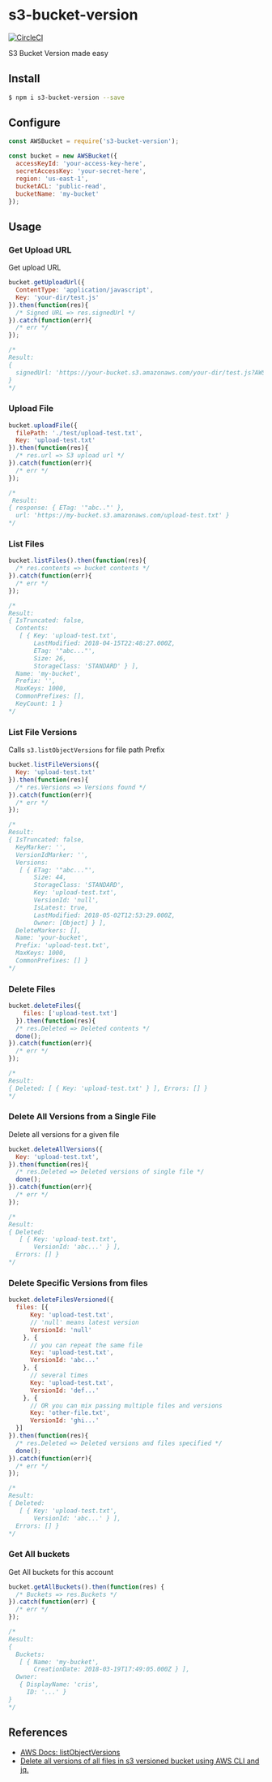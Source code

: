 # s3-bucket-version
[![CircleCI](https://circleci.com/gh/cortezcristian/s3-bucket-version/tree/master.svg?style=svg)](https://circleci.com/gh/cortezcristian/s3-bucket-version/tree/master)

S3 Bucket Version made easy

## Install

```bash
$ npm i s3-bucket-version --save
```

## Configure

```js
const AWSBucket = require('s3-bucket-version');

const bucket = new AWSBucket({
  accessKeyId: 'your-access-key-here',
  secretAccessKey: 'your-secret-here',
  region: 'us-east-1',
  bucketACL: 'public-read',
  bucketName: 'my-bucket'
});

```

## Usage

### Get Upload URL

Get upload URL

```js
bucket.getUploadUrl({
  ContentType: 'application/javascript',
  Key: 'your-dir/test.js'
}).then(function(res){
  /* Signed URL => res.signedUrl */
}).catch(function(err){
  /* err */
});

/*
Result:
{
  signedUrl: 'https://your-bucket.s3.amazonaws.com/your-dir/test.js?AWSAccessKeyId=...'
}
*/
```

### Upload File 

```js
bucket.uploadFile({
  filePath: './test/upload-test.txt',
  Key: 'upload-test.txt'
}).then(function(res){
  /* res.url => S3 upload url */
}).catch(function(err){
  /* err */
});

/*
 Result:
{ response: { ETag: '"abc.."' },
  url: 'https://my-bucket.s3.amazonaws.com/upload-test.txt' }
*/
```

### List Files

```js
bucket.listFiles().then(function(res){
  /* res.contents => bucket contents */
}).catch(function(err){
  /* err */
});

/*
Result:
{ IsTruncated: false,
  Contents:
   [ { Key: 'upload-test.txt',
       LastModified: 2018-04-15T22:48:27.000Z,
       ETag: '"abc..."',
       Size: 26,
       StorageClass: 'STANDARD' } ],
  Name: 'my-bucket',
  Prefix: '',
  MaxKeys: 1000,
  CommonPrefixes: [],
  KeyCount: 1 }
*/
```


### List File Versions

Calls `s3.listObjectVersions` for file path Prefix

```js
bucket.listFileVersions({
  Key: 'upload-test.txt'
}).then(function(res){
  /* res.Versions => Versions found */
}).catch(function(err){
  /* err */
});

/*
Result:
{ IsTruncated: false,
  KeyMarker: '',
  VersionIdMarker: '',
  Versions:
   [ { ETag: '"abc..."',
       Size: 44,
       StorageClass: 'STANDARD',
       Key: 'upload-test.txt',
       VersionId: 'null',
       IsLatest: true,
       LastModified: 2018-05-02T12:53:29.000Z,
       Owner: [Object] } ],
  DeleteMarkers: [],
  Name: 'your-bucket',
  Prefix: 'upload-test.txt',
  MaxKeys: 1000,
  CommonPrefixes: [] }
*/
```

### Delete Files 

```js
bucket.deleteFiles({
    files: ['upload-test.txt']
  }).then(function(res){
  /* res.Deleted => Deleted contents */
  done();
}).catch(function(err){
  /* err */
});

/*
Result:
{ Deleted: [ { Key: 'upload-test.txt' } ], Errors: [] }
*/
```

### Delete All Versions from a Single File

Delete all versions for a given file

```js
bucket.deleteAllVersions({
  Key: 'upload-test.txt',
}).then(function(res){
  /* res.Deleted => Deleted versions of single file */
  done();
}).catch(function(err){
  /* err */
});

/*
Result:
{ Deleted:
   [ { Key: 'upload-test.txt',
       VersionId: 'abc...' } ],
  Errors: [] }
*/
```

### Delete Specific Versions from files

```js
bucket.deleteFilesVersioned({
  files: [{
      Key: 'upload-test.txt',
      // 'null' means latest version
      VersionId: 'null'
    }, {
      // you can repeat the same file
      Key: 'upload-test.txt',
      VersionId: 'abc...'
    }, {
      // several times
      Key: 'upload-test.txt',
      VersionId: 'def...'
    }, {
      // OR you can mix passing multiple files and versions
      Key: 'other-file.txt',
      VersionId: 'ghi...'
  }]
}).then(function(res){
  /* res.Deleted => Deleted versions and files specified */
  done();
}).catch(function(err){
  /* err */
});

/*
Result:
{ Deleted:
   [ { Key: 'upload-test.txt',
       VersionId: 'abc...' } ],
  Errors: [] }
*/
```

### Get All buckets

Get All buckets for this account

```js
bucket.getAllBuckets().then(function(res) {
  /* Buckets => res.Buckets */
}).catch(function(err) {
  /* err */
});

/*
Result:
{
  Buckets:
   [ { Name: 'my-bucket',
       CreationDate: 2018-03-19T17:49:05.000Z } ],
  Owner:
   { DisplayName: 'cris',
     ID: '...' }
}
*/

```


## References

- [AWS Docs: listObjectVersions](https://docs.aws.amazon.com/AWSJavaScriptSDK/latest/AWS/S3.html#listObjectVersions-property)
- [Delete all versions of all files in s3 versioned bucket using AWS CLI and jq.](https://gist.github.com/weavenet/f40b09847ac17dd99d16)

